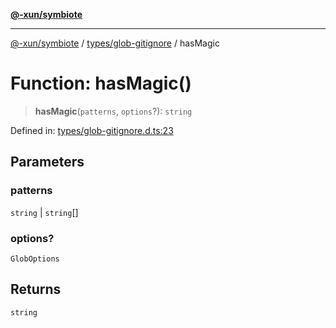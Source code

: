 [**@-xun/symbiote**](../../../README.md)

***

[@-xun/symbiote](../../../README.md) / [types/glob-gitignore](../README.md) / hasMagic

# Function: hasMagic()

> **hasMagic**(`patterns`, `options`?): `string`

Defined in: [types/glob-gitignore.d.ts:23](https://github.com/Xunnamius/symbiote/blob/1546ab8527a571efe54081d7614bd35a9d6e0c3c/types/glob-gitignore.d.ts#L23)

## Parameters

### patterns

`string` | `string`[]

### options?

`GlobOptions`

## Returns

`string`
